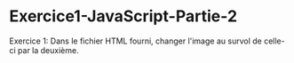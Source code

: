 # Exercice1-JavaScript-Partie-2
Exercice 1:
Dans le fichier HTML fourni, changer l'image au survol de celle-ci par la deuxième.
